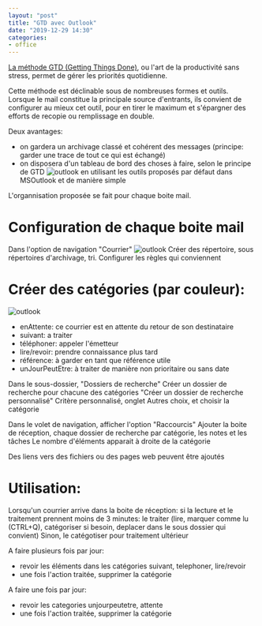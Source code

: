 ```yaml
---
layout: "post"
title: "GTD avec Outlook"
date: "2019-12-29 14:30"
categories:
- office
---
```

[La méthode GTD (Getting Things Done)](https://fr.wikipedia.org/wiki/Getting_Things_Done), ou l'art de la productivité sans stress, permet de gérer les priorités quotidienne.

Cette méthode est déclinable sous de nombreuses formes et outils. Lorsque le mail constitue la principale source d'entrants, ils convient de configurer au mieux cet outil, pour en tirer le maximum et s'épargner des efforts de recopie ou remplissage en double.

Deux avantages:
- on gardera un archivage classé et cohérent des messages (principe: garder une trace de tout ce qui est échangé)
- on disposera d'un tableau de bord des choses à faire, selon le principe de GTD
![outlook](/unotes/assets/img/outlook3.png)
en utilisant les outils proposés par défaut dans MSOutlook et de manière simple

L'organnisation proposée se fait pour chaque boite mail.

# Configuration de chaque boite mail
Dans l'option de navigation "Courrier"
![outlook](/unotes/assets/img/outlook1.png)
Créer des répertoire, sous répertoires d'archivage, tri. 
Configurer les règles qui conviennent

# Créer des catégories (par couleur):
![outlook](/unotes/assets/img/outlook2.png)
- enAttente: ce courrier est en attente du retour de son destinataire
- suivant: a traiter
- téléphoner: appeler l'émetteur
- lire/revoir: prendre connaissance plus tard
- référence: à garder en tant que référence utile
- unJourPeutEtre: à traiter de manière non prioritaire ou sans date

Dans le sous-dossier, "Dossiers de recherche"
Créer un dossier de recherche pour chacune des catégories "Créer un dossier de recherche personnalisé"
Critère personnalisé, onglet Autres choix, et choisir la catégorie

Dans le volet de navigation, afficher l'option "Raccourcis"
Ajouter la boite de réception, chaque dossier de recherche par catégorie, les notes et les tâches
Le nombre d'éléments apparait à droite de la catégorie

Des liens vers des fichiers ou des pages web peuvent être ajoutés

# Utilisation:
Lorsqu'un courrier arrive dans la boite de réception:
si la lecture et le traitement prennent moins de 3 minutes: le traiter (lire, marquer comme lu (CTRL+Q), catégoriser si besoin, deplacer dans le sous dossier qui convient)
Sinon, le catégotiser pour traitement ultérieur

A faire plusieurs fois par jour:
- revoir les éléments dans les catégories suivant, telephoner, lire/revoir
- une fois l'action traitée, supprimer la catégorie

A faire une fois par jour:
- revoir les categories unjourpeutetre, attente
- une fois l'action traitée, supprimer la catégorie

